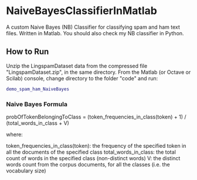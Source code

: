 # NaiveBayesClassifierInMatlab
A custom Naive Bayes (NB) Classifier for classifying spam and ham text files. Written in Matlab. You should also check my NB classifier in Python.

## How to Run

Unzip the LingspamDataset data from the compressed file "LingspamDataset.zip", in the same directory.
From the Matlab (or Octave or Scilab) console, change directory to the folder "code" and run:
```matlab
demo_spam_ham_NaiveBayes
```

### Naive Bayes Formula
probOfTokenBelongingToClass = (token_frequencies_in_class(token) + 1) / (total_words_in_class + V)

where:

token_frequencies_in_class(token): the frequency of the specified token in all the documents of the specified class
total_words_in_class: the total count of words in the specified class (non-distinct words)
V: the distinct words count from the corpus documents, for all the classes (i.e. the vocabulary size)
